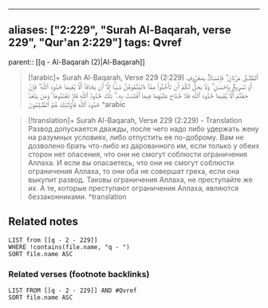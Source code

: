 
---
aliases: ["2:229", "Surah Al-Baqarah, verse 229", "Qur'an 2:229"]
tags: Qvref
---

parent:: [[q - Al-Baqarah (2)|Al-Baqarah]]

> [!arabic]+ Surah Al-Baqarah, Verse 229 (2:229)
> <span class="quran-arabic">ٱلطَّلَـٰقُ مَرَّتَانِ ۖ فَإِمْسَاكٌۢ بِمَعْرُوفٍ أَوْ تَسْرِيحٌۢ بِإِحْسَـٰنٍ ۗ وَلَا يَحِلُّ لَكُمْ أَن تَأْخُذُوا۟ مِمَّآ ءَاتَيْتُمُوهُنَّ شَيْـًٔا إِلَّآ أَن يَخَافَآ أَلَّا يُقِيمَا حُدُودَ ٱللَّهِ ۖ فَإِنْ خِفْتُمْ أَلَّا يُقِيمَا حُدُودَ ٱللَّهِ فَلَا جُنَاحَ عَلَيْهِمَا فِيمَا ٱفْتَدَتْ بِهِۦ ۗ تِلْكَ حُدُودُ ٱللَّهِ فَلَا تَعْتَدُوهَا ۚ وَمَن يَتَعَدَّ حُدُودَ ٱللَّهِ فَأُو۟لَـٰٓئِكَ هُمُ ٱلظَّـٰلِمُونَ</span>
^arabic

> [!translation]+ Surah Al-Baqarah, Verse 229 (2:229) - Translation
> Развод допускается дважды, после чего надо либо удержать жену на разумных условиях, либо отпустить ее по-доброму. Вам не дозволено брать что-либо из дарованного им, если только у обеих сторон нет опасения, что они не смогут соблюсти ограничения Аллаха. И если вы опасаетесь, что они не смогут соблюсти ограничения Аллаха, то они оба не совершат греха, если она выкупит развод. Таковы ограничения Аллаха, не преступайте же их. А те, которые преступают ограничения Аллаха, являются беззаконниками.
^translation



## Related notes
```dataview
LIST from [[q - 2 - 229]]
WHERE !contains(file.name, "q - ")
SORT file.name ASC
```

### Related verses (footnote backlinks)
```dataview
LIST FROM [[q - 2 - 229]] AND #Qvref
SORT file.name ASC
```

